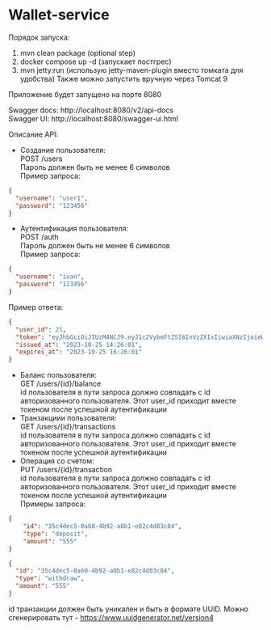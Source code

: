 # Wallet-service

Порядок запуска:

1. mvn clean package (optional step)
2. docker compose up -d  (запускает постгрес)
3. mvn jetty:run (использую jetty-maven-plugin вместо томката для удобства)
Также можно запустить вручную через Tomcat 9

Приложение будет запущено на порте 8080  

Swagger docs: http://localhost:8080/v2/api-docs  
Swagger UI: http://localhost:8080/swagger-ui.html

Описание API:

- Создание пользователя:  
POST /users  
Пароль должен быть не менее 6 символов  
Пример запроса:  
```json
{
  "username": "user1",
  "password": "123456"
}
```
- Аутентификация пользователя:  
POST /auth  
Пароль должен быть не менее 6 символов  
Пример запроса:  
```json
{
  "username": "ivan",
  "password": "123456"
}
```
Пример ответа:
```json
{
  "user_id": 25,
  "token": "eyJhbGciOiJIUzM4NCJ9.eyJ1c2VybmFtZSI6InVzZXIxIiwiaXNzIjoieWxhYiIsInN1YiI6IjEiLCJpYXQiOjE2OTgyNDM5NjEsImp0aSI6ImQxMjZlYWI4LWVkYTQtNDc2NC1hMGYwLTI4YWMyMWM3NzRkNiIsImV4cCI6MTY5ODI1MTE2MX0.PVNL3Z7DDGWL2MIKioinYD3SPSCwwNb4PlPojeMwCcySK5Kd6FG1cthVbq9fAkel",
  "issued_at": "2023-10-25 14:26:01",
  "expires_at": "2023-10-25 16:26:01"
}
```
- Баланс пользователя:  
  GET /users/{id}/balance  
  id пользователя в пути запроса должно совпадать с id авторизованного пользователя. Этот user_id приходит вместе 
  токеном после успешной аутентификации      
- Транзакциии пользователя:  
  GET /users/{id}/transactions  
  id пользователя в пути запроса должно совпадать с id авторизованного пользователя. Этот user_id приходит вместе
  токеном после успешной аутентификации      
- Операция со счетом:  
  PUT /users/{id}/transaction   
  id пользователя в пути запроса должно совпадать с id авторизованного пользователя. Этот user_id приходит вместе
  токеном после успешной аутентификации  
  Примеры запроса:  
```json
{
    "id": "35c4dec5-0a60-4b92-a0b1-e82c4d03c84",
    "type": "deposit",
    "amount": "555"
}
```
```json
{
  "id": "35c4dec5-0a60-4b92-a0b1-e82c4d03c84",
  "type": "withdraw",
  "amount": "555"
}
```
id транзакции должен быть уникален и быть в формате UUID. Можно сгенерировать тут - https://www.uuidgenerator.net/version4